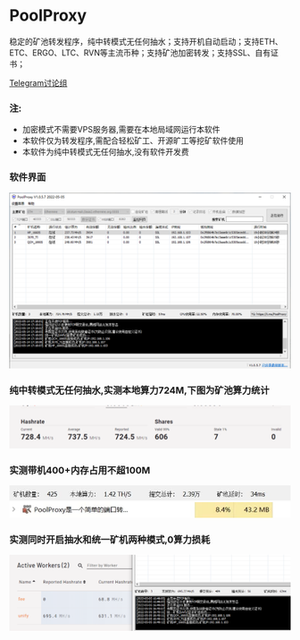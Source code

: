 # PoolProxy
 稳定的矿池转发程序，纯中转模式无任何抽水；支持开机自动启动；支持ETH、ETC、ERGO、LTC、RVN等主流币种；支持矿池加密转发；支持SSL、自有证书；
 
[Telegram讨论组](https://t.me/PoolProxy)

### 注:
* 加密模式不需要VPS服务器,需要在本地局域网运行本软件
* 本软件仅为转发程序,需配合轻松矿工、开源旷工等挖矿软件使用
* 本软件为纯中转模式无任何抽水,没有软件开发费

### 软件界面
![image](images/main.png)

### 纯中转模式无任何抽水,实测本地算力724M,下图为矿池算力统计
![image](images/hash.png)

### 实测带机400+内存占用不超100M
![image](images/worker.jpg)
![image](images/cpu.jpg)

### 实测同时开启抽水和统一矿机两种模式,0算力损耗
![image](images/fee.png)
